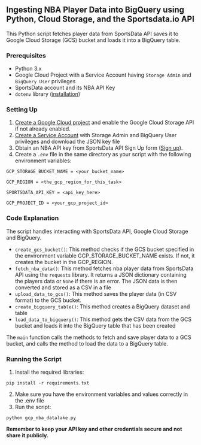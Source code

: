 ## Ingesting NBA Player Data into BigQuery using Python, Cloud Storage, and the Sportsdata.io API
This Python script fetches player data from SportsData API saves it to Google Cloud Storage (GCS) bucket and loads it into a BigQuery table.

### Prerequisites
- Python 3.x
- Google Cloud Project with a Service Account having `Storage Admin` and `BigQuery User` privileges 
- SportsData account and its NBA API Key 
- `dotenv` library ([installation](https://pypi.org/project/python-dotenv/))

### Setting Up
1. [Create a Google Cloud project](https://console.cloud.google.com) and enable the Google Cloud Storage API if not already enabled.
2. [Create a Service Account](https://cloud.google.com/iam/docs/service-accounts-create) with Storage Admin and BigQuery User privileges and download the JSON key file 
3. Obtain an NBA API key from SportsData API Sign Up form ([Sign up](https://sportsdata.io/cart/free-trial)).
4. Create a `.env` file in the same directory as your script with the following environment variables:

```
GCP_STORAGE_BUCKET_NAME = <your_bucket_name>

GCP_REGION = <the_gcp_region_for_this_task>

SPORTSDATA_API_KEY = <api_key_here>

GCP_PROJECT_ID = <your_gcp_project_id>
```

### Code Explanation
The script handles interacting with SportsData API, Google Cloud Storage and BigQuery.
- `create_gcs_bucket()`: This method checks if the GCS bucket specified in the environment variable GCP_STORAGE_BUCKET_NAME exists. If not, it creates the bucket in the GCP_REGION.
- `fetch_nba_data()`: This method fetches nba player data from SportsData API using the `requests` library. It returns a JSON dictionary containing the players data or `None` if there is an error. The JSON data is then converted and stored as a CSV in a file
- `upload_data_to_gcs()`: This method saves the player data (in CSV format) to the GCS bucket.
- `create_bigquery_table()`: This method creates a BigQuery dataset and table
- `load_data_to_bigquery()`: This method gets the CSV data from the GCS bucket and loads it into the BigQuery table that has been created

The `main` function calls the methods to fetch and save player data to a GCS bucket, and calls the method to load the data to a BigQuery table.

### Running the Script
1. Install the required libraries:

```
pip install -r requirements.txt
```

2. Make sure you have the environment variables and values correctly in the .env file
2. Run the script:

```
python gcp_nba_datalake.py
```

**Remember to keep your API key and other credentials secure and not share it publicly.**